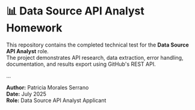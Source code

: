 # 📊 Data Source API Analyst Homework

This repository contains the completed technical test for the **Data Source API Analyst** role.  
The project demonstrates API research, data extraction, error handling, documentation, and results export using GitHub's REST API.

...

**Author:** Patricia Morales Serrano  
**Date:** July 2025  
**Role:** Data Source API Analyst Applicant
